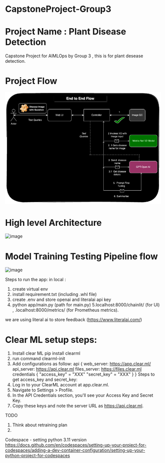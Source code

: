 
# CapstoneProject-Group3
# Project Name :  Plant Disease Detection
Capstone Project for AIMLOps by Group 3 , this is for plant desease detection.
 

# Project Flow
<img width="594" alt="image" src="https://github.com/aksh008/CapstoneProject-Group3/blob/main/pd-7.png">

# High level Architecture

![image](https://github.com/user-attachments/assets/5cff3bb9-7e88-434c-8d6d-2c932fc145d6)

# Model Training Testing Pipeline flow

![image](https://github.com/user-attachments/assets/8ff644f0-50c3-46d4-bde0-c91f45560e1d)


Steps to run the app:
in local :
1. create virtual env 
2. install requirement.txt (including .whl file)
3. create .env and store openai and literalai api key
4. python app/main.py (path for main.py)
5.localhost:8000/chainlit/ (for UI) , .localhost:8000/metrics/ (for Prometheus metrics).

we are using literal ai to store feedback (https://www.literalai.com/)

# Clear ML setup steps: 
1. Install clear ML
    pip install clearml
2. run command
    clearml-init
3. Add configurations as follow: 
    api {
        web_server: https://app.clear.ml/
        api_server: https://api.clear.ml
        files_server: https://files.clear.ml
        credentials {
            "access_key" = "XXX" 
            "secret_key" = "XXX"
        }
    }
Steps to get access_key and secret_key:
1. Log in to your ClearML account at app.clear.ml.
2. Navigate to Settings > Profile.
3. In the API Credentials section, you'll see your Access Key and Secret Key.
4. Copy these keys and note the server URL as https://api.clear.ml.

TODO
1. Think about retraining plan
2. 

Codespace - setting python 3.11 version 
https://docs.github.com/en/codespaces/setting-up-your-project-for-codespaces/adding-a-dev-container-configuration/setting-up-your-python-project-for-codespaces
